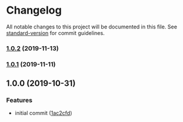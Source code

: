 # Changelog

All notable changes to this project will be documented in this file. See [standard-version](https://github.com/conventional-changelog/standard-version) for commit guidelines.

### [1.0.2](https://github.com/rickkky/combine-class-names/compare/v1.0.1...v1.0.2) (2019-11-13)

### [1.0.1](https://github.com/rickkky/combine-class-names/compare/v1.0.0...v1.0.1) (2019-11-11)

## 1.0.0 (2019-10-31)


### Features

* initial commit ([1ac2cfd](https://github.com/rickkky/combine-class-names/commit/1ac2cfde4fedcfa61532b1fb9275530589eb18d9))
